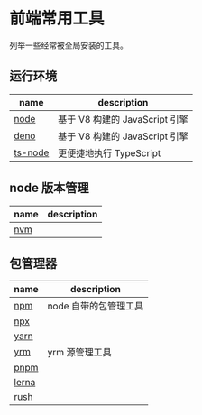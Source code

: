 # 前端常用工具

列举一些经常被全局安装的工具。

## 运行环境

|name|description|
|-|-|
|[node](https://nodejs.org/en/)|基于 V8 构建的 JavaScript 引擎|
|[deno](https://deno.land/)|基于 V8 构建的 JavaScript 引擎|
|[ts-node](https://typestrong.org/ts-node/)|更便捷地执行 TypeScript|

## node 版本管理

|name|description|
|-|-|
|[nvm](https://github.com/nvm-sh/nvm)||

## 包管理器

|name|description|
|-|-|
|[npm](https://docs.npmjs.com/cli/v7/commands/npm)|node 自带的包管理工具|
|[npx](https://docs.npmjs.com/cli/v7/commands/npm)||
|[yarn](https://yarnpkg.com/)||
|[yrm](https://github.com/i5ting/yrm)|yrm 源管理工具|
|[pnpm](https://pnpm.io/)||
|[lerna](https://lerna.js.org/)||
|[rush](https://rushjs.io/)||
